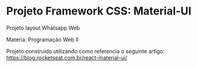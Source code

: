 # Projeto Framework CSS: Material-UI
Projeto layout Whatsapp Web

Materia: Programação Web II




Projeto construido utilizando como referencia o seguinte artigo:
https://blog.rocketseat.com.br/react-material-ui/


